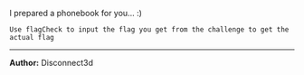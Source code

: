 I prepared a phonebook for you... :)

`Use flagCheck to input the flag you get from the challenge to get the actual flag`

---
**Author:** Disconnect3d
